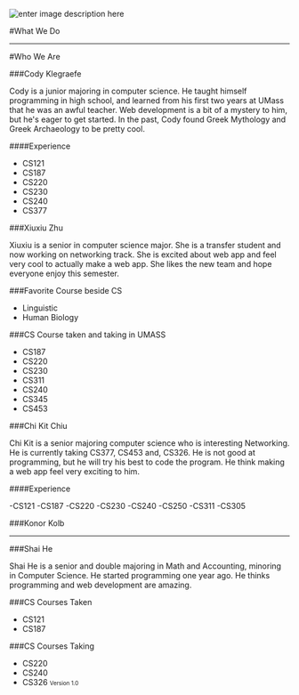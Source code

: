 ![enter image description here](https://lh5.googleusercontent.com/-JNX6ClQ1OJ8/VBdiyZ7wnfI/AAAAAAAAACE/rwlvcsMffHY/s0/FL.png "FL.png") 

#What We Do

<!--Once we figure out what we do-->


----------


#Who We Are

###Cody Klegraefe

Cody is a junior majoring in computer science. He taught himself programming in high school, and learned from his first two years at UMass that he was an awful teacher. Web development is a bit of a mystery to him, but he's eager to get started. In the past, Cody found Greek Mythology and Greek Archaeology to be pretty cool.

####Experience

 - CS121
 - CS187
 - CS220
 - CS230
 - CS240
 - CS377


###Xiuxiu Zhu

Xiuxiu is a senior in computer science major. She is a transfer student and now working on networking track. She is excited about web app and feel very cool to actually make a web app. She likes the new team and hope everyone enjoy this semester. 

###Favorite Course beside CS
 - Linguistic
 - Human Biology

###CS Course taken and taking in UMASS
 - CS187
 - CS220
 - CS230
 - CS311
 - CS240
 - CS345
 - CS453

###Chi Kit Chiu

Chi Kit is a senior majoring computer science who is interesting Networking.  He is currently taking CS377, CS453 and, CS326. He is not good at programming, but he will try his best to code the program. He think making a web app feel very exciting to him.

####Experience

-CS121
-CS187
-CS220
-CS230
-CS240
-CS250
-CS311
-CS305

 
###Konor Kolb

<!--Next person continue here-->
----------
###Shai He

Shai He is a senior and double majoring in Math and Accounting, minoring in Computer Science. He started programming one year ago. He thinks programming and web development are amazing.

###CS Courses Taken
 - CS121
 - CS187

###CS Courses Taking
 - CS220
 - CS240
 - CS326
<font size=1>Version 1.0</font>
